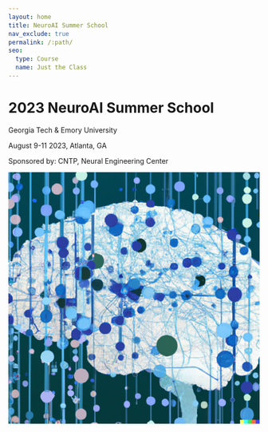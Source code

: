 ```yaml
---
layout: home
title: NeuroAI Summer School
nav_exclude: true
permalink: /:path/
seo:
  type: Course
  name: Just the Class
---
```


# 2023 NeuroAI Summer School
Georgia Tech & Emory University

August 9-11 2023, Atlanta, GA

Sponsored by:
CNTP, Neural Engineering Center

![NeuroAI Logo](logo.png)

